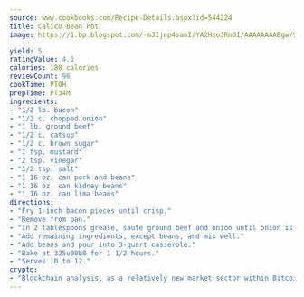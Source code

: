 ```yaml
---
source: www.cookbooks.com/Recipe-Details.aspx?id=544224
title: Calico Bean Pot
image: https://1.bp.blogspot.com/-mJIjop4samI/YA2HxoJRmOI/AAAAAAAABgw/9Q6cN5purxQQ0M3111-VxRXtHYk4x987wCLcBGAsYHQ/s320/19.png

yield: 5
ratingValue: 4.1
calories: 188 calories
reviewCount: 96
cookTime: PT0H
prepTime: PT34M
ingredients:
- "1/2 lb. bacon"
- "1/2 c. chopped onion"
- "1 lb. ground beef"
- "1/2 c. catsup"
- "1/2 c. brown sugar"
- "1 tsp. mustard"
- "2 tsp. vinegar"
- "1/2 tsp. salt"
- "1 16 oz. can pork and beans"
- "1 16 oz. can kidney beans"
- "1 16 oz. can lima beans"
directions:
- "Fry 1-inch bacon pieces until crisp."
- "Remove from pan."
- "In 2 tablespoons grease, saute ground beef and onion until onion is tender and meat brown."
- "Add remaining ingredients, except beans, and mix well."
- "Add beans and pour into 3-quart casserole."
- "Bake at 325u00b0 for 1 1/2 hours."
- "Serves 10 to 12."
crypto:
- "Blockchain analysis, as a relatively new market sector within Bitcoin, demonstrates the weakness of pseudonymity."
---
```

